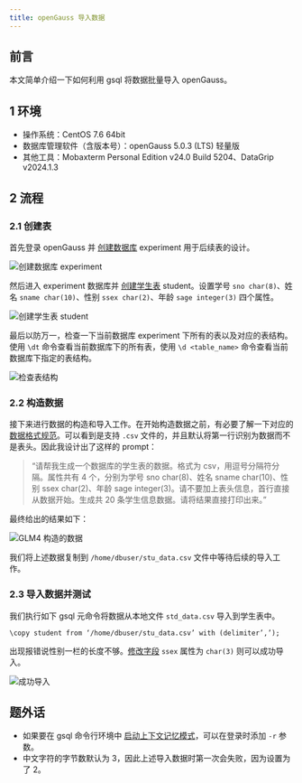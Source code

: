 ```yaml
---
title: openGauss 导入数据
---
```


## 前言

本文简单介绍一下如何利用 gsql 将数据批量导入 openGauss。

## 1 环境

- 操作系统：CentOS 7.6 64bit
- 数据库管理软件（含版本号）：openGauss 5.0.3 (LTS) 轻量版
- 其他工具：Mobaxterm Personal Edition v24.0 Build 5204、DataGrip v2024.1.3

## 2 流程

### 2.1 创建表

首先登录 openGauss 并 [创建数据库](https://docs-opengauss.osinfra.cn/zh/docs/5.0.0-lite/docs/BriefTutorial/创建数据库.html) experiment 用于后续表的设计。

![创建数据库 experiment](https://dwj-oss.oss-cn-nanjing.aliyuncs.com/images/202410122259262.png)

然后进入 experiment 数据库并 [创建学生表](https://docs-opengauss.osinfra.cn/zh/docs/5.0.0-lite/docs/BriefTutorial/创建表.html) student。设置学号 `sno char(8)`、姓名 `sname char(10)`、性别 `ssex char(2)`、年龄 `sage integer(3)` 四个属性。

![创建学生表 student](https://dwj-oss.oss-cn-nanjing.aliyuncs.com/images/202410122300081.png)

最后以防万一，检查一下当前数据库 experiment 下所有的表以及对应的表结构。使用 `\dt` 命令查看当前数据库下的所有表，使用 `\d <table_name>` 命令查看当前数据库下指定的表结构。

![检查表结构](https://dwj-oss.oss-cn-nanjing.aliyuncs.com/images/202410122300379.png)

### 2.2 构造数据

接下来进行数据的构造和导入工作。在开始构造数据之前，有必要了解一下对应的 [数据格式规范](https://docs-opengauss.osinfra.cn/zh/docs/5.0.0-lite/docs/DatabaseOMGuide/使用gsql元命令导入数据.html)。可以看到是支持 `.csv` 文件的，并且默认将第一行识别为数据而不是表头。因此我设计出了这样的 prompt：

> “请帮我生成一个数据库的学生表的数据。格式为 csv，用逗号分隔符分隔。属性共有 4 个，分别为学号 sno char(8)、姓名 sname char(10)、性别 ssex char(2)、年龄 sage integer(3)。请不要加上表头信息，首行直接从数据开始。生成共 20 条学生信息数据。请将结果直接打印出来。”

最终给出的结果如下：

![GLM4 构造的数据](https://dwj-oss.oss-cn-nanjing.aliyuncs.com/images/202410122301562.png)

我们将上述数据复制到 `/home/dbuser/stu_data.csv` 文件中等待后续的导入工作。

### 2.3 导入数据并测试

我们执行如下 gsql 元命令将数据从本地文件 `std_data.csv` 导入到学生表中。

```postgresql
\copy student from ‘/home/dbuser/stu_data.csv’ with (delimiter’,’);
```

出现报错说性别一栏的长度不够。[修改字段](https://docs-opengauss.osinfra.cn/zh/docs/5.0.0-lite/docs/BriefTutorial/ALTER-TABLE语句.html) `ssex` 属性为 `char(3)` 则可以成功导入。

![成功导入](https://dwj-oss.oss-cn-nanjing.aliyuncs.com/images/202410122301877.png)

## 题外话

- 如果要在 gsql 命令行环境中 [启动上下文记忆模式](https://www.cndba.cn/dave/article/116534)，可以在登录时添加 `-r` 参数。
- 中文字符的字节数默认为 3，因此上述导入数据时第一次会失败，因为设置为了 2。